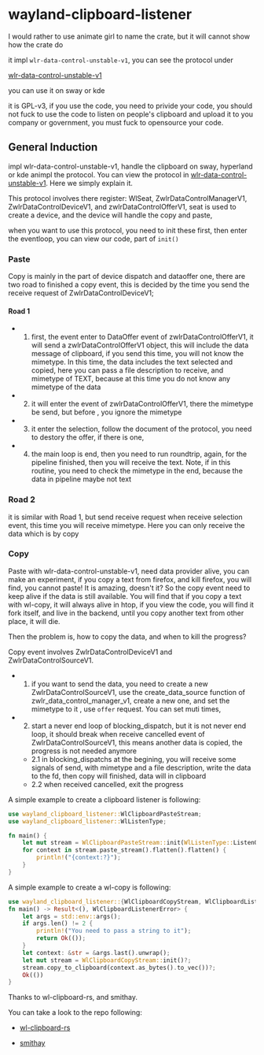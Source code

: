 # wayland-clipboard-listener

I would rather to use animate girl to name the crate, but it will cannot show how the crate do

it impl `wlr-data-control-unstable-v1`, you can see the protocol under

[wlr-data-control-unstable-v1](https://wayland.app/protocols/wlr-data-control-unstable-v1)

you can use it on sway or kde

it is GPL-v3, if you use the code, you need to privide your code, you should not fuck to use the code to listen on people's clipboard and upload it to you company or government, you must fuck to opensource your code.

## General Induction
impl wlr-data-control-unstable-v1, handle the clipboard on sway, hyperland or kde animpl the
protocol.
You can view the protocol in [wlr-data-control-unstable-v1](https://wayland.app/protocols/wlr-data-control-unstable-v1). Here we simply explain it.

This protocol involves there register: WlSeat, ZwlrDataControlManagerV1,
ZwlrDataControlDeviceV1, and zwlrDataControlOfferV1, seat is used to create a device, and the
device will handle the copy and paste,

when you want to use this protocol, you need to init these first, then enter the eventloop, you
can view our code, part of `init()`

### Paste
Copy is mainly in the part of device dispatch and dataoffer one, there are two road to finished
a copy event, this is decided by the time you send the receive request of ZwlrDataControlDeviceV1;

#### Road 1

* 1. first, the event enter to DataOffer event of zwlrDataControlOfferV1, it will send a
zwlrDataControlOfferV1 object, this will include the data message of clipboard, if you send
this time, you will not know the mimetype. In this time, the data includes the text selected
and copied, here you can pass a file description to receive, and mimetype of TEXT, because at
this time you do not know any mimetype of the data
* 2. it will enter the event of zwlrDataControlOfferV1, there the mimetype be send, but before
, you ignore the mimetype
* 3. it enter the selection, follow the document of the protocol, you need to destory the offer,
if there is one,
* 4. the main loop is end, then you need to run roundtrip, again, for the pipeline finished,
then you will receive the text. Note, if in this routine, you need to check the mimetype in the
end, because the data in pipeline maybe not text

### Road 2
it is similar with Road 1, but send receive request when receive selection event, this time you
will receive mimetype. Here you can only receive the data which is by copy

### Copy

Paste with wlr-data-control-unstable-v1, need data provider alive, you can make an experiment,
if you copy a text from firefox, and kill firefox, you will find, you cannot paste! It is
amazing, doesn't it? So the copy event need to keep alive if the data is still available. You
will find that if you copy a text with wl-copy, it will always alive in htop, if you view the
code, you will find it fork itself, and live in the backend, until you copy another text from
other place, it will die.

Then the problem is, how to copy the data, and when to kill the progress?

Copy event involves ZwlrDataControlDeviceV1 and ZwlrDataControlSourceV1.

* 1. if you want to send the data, you need to create a new ZwlrDataControlSourceV1, use the
create_data_source function of zwlr_data_control_manager_v1, create a new one, and set the
mimetype to it , use `offer` request. You can set muti times,
* 2. start a never end loop of blocking_dispatch, but it is not never end loop, it should break
when receive cancelled event of ZwlrDataControlSourceV1, this means another data is copied, the
progress is not needed anymore
   * 2.1 in blocking_dispatchs at the begining, you will receive some signals of send, with
   mimetype and a file description, write the data to the fd, then copy will finished, data
   will in clipboard
   * 2.2 when received cancelled, exit the progress

A simple example to create a clipboard listener is following:

```rust
use wayland_clipboard_listener::WlClipboardPasteStream;
use wayland_clipboard_listener::WlListenType;

fn main() {
    let mut stream = WlClipboardPasteStream::init(WlListenType::ListenOnCopy).unwrap();
    for context in stream.paste_stream().flatten().flatten() {
        println!("{context:?}");
    }
}

```

A simple example to create a wl-copy is following:
``` rust
use wayland_clipboard_listener::{WlClipboardCopyStream, WlClipboardListenerError};
fn main() -> Result<(), WlClipboardListenerError> {
    let args = std::env::args();
    if args.len() != 2 {
        println!("You need to pass a string to it");
        return Ok(());
    }
    let context: &str = &args.last().unwrap();
    let mut stream = WlClipboardCopyStream::init()?;
    stream.copy_to_clipboard(context.as_bytes().to_vec())?;
    Ok(())
}
```

Thanks to wl-clipboard-rs, and smithay.

You can take a look to the repo following:

* [wl-clipboard-rs](https://github.com/YaLTeR/wl-clipboard-rs)

* [smithay](https://github.com/Smithay/smithay)
